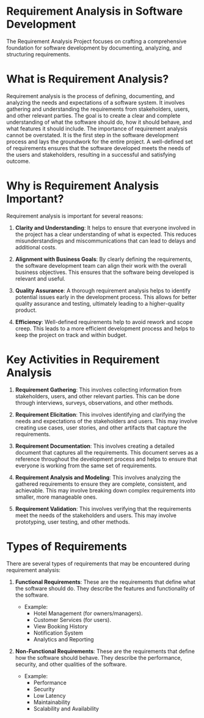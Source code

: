 # Requirement Analysis in Software Development

The Requirement Analysis Project focuses on crafting a comprehensive foundation for software development by documenting, analyzing, and structuring requirements.

# What is Requirement Analysis?
Requirement analysis is the process of defining, documenting, and analyzing the needs and expectations of a software system. It involves gathering and understanding the requirements from stakeholders, users, and other relevant parties. The goal is to create a clear and complete understanding of what the software should do, how it should behave, and what features it should include. The importance of requirement analysis cannot be overstated. It is the first step in the software development process and lays the groundwork for the entire project. A well-defined set of requirements ensures that the software developed meets the needs of the users and stakeholders, resulting in a successful and satisfying outcome.

# Why is Requirement Analysis Important?
Requirement analysis is important for several reasons:

1. **Clarity and Understanding**: It helps to ensure that everyone involved in the project has a clear understanding of what is expected. This reduces misunderstandings and miscommunications that can lead to delays and additional costs.

2. **Alignment with Business Goals**: By clearly defining the requirements, the software development team can align their work with the overall business objectives. This ensures that the software being developed is relevant and useful.

3. **Quality Assurance**: A thorough requirement analysis helps to identify potential issues early in the development process. This allows for better quality assurance and testing, ultimately leading to a higher-quality product.

4. **Efficiency**: Well-defined requirements help to avoid rework and scope creep. This leads to a more efficient development process and helps to keep the project on track and within budget.

# Key Activities in Requirement Analysis

1. **Requirement Gathering**: This involves collecting information from stakeholders, users, and other relevant parties. This can be done through interviews, surveys, observations, and other methods.

2. **Requirement Elicitation**: This involves identifying and clarifying the needs and expectations of the stakeholders and users. This may involve creating use cases, user stories, and other artifacts that capture the requirements.

3. **Requirement Documentation**: This involves creating a detailed document that captures all the requirements. This document serves as a reference throughout the development process and helps to ensure that everyone is working from the same set of requirements.

4. **Requirement Analysis and Modeling**: This involves analyzing the gathered requirements to ensure they are complete, consistent, and achievable. This may involve breaking down complex requirements into smaller, more manageable ones.

5. **Requirement Validation**: This involves verifying that the requirements meet the needs of the stakeholders and users. This may involve prototyping, user testing, and other methods.

# Types of Requirements
There are several types of requirements that may be encountered during requirement analysis:

1. **Functional Requirements**: These are the requirements that define what the software should do. They describe the features and functionality of the software.
    - Example:
      - Hotel Management (for owners/managers).
      - Customer Services (for users).
      - View Booking History
      - Notification System
      - Analytics and Reporting

2. **Non-Functional Requirements**: These are the requirements that define how the software should behave. They describe the performance, security, and other qualities of the software.
    - Example:
      - Performance
      - Security
      - Low Latency
      - Maintainability
      - Scalability and Availability

